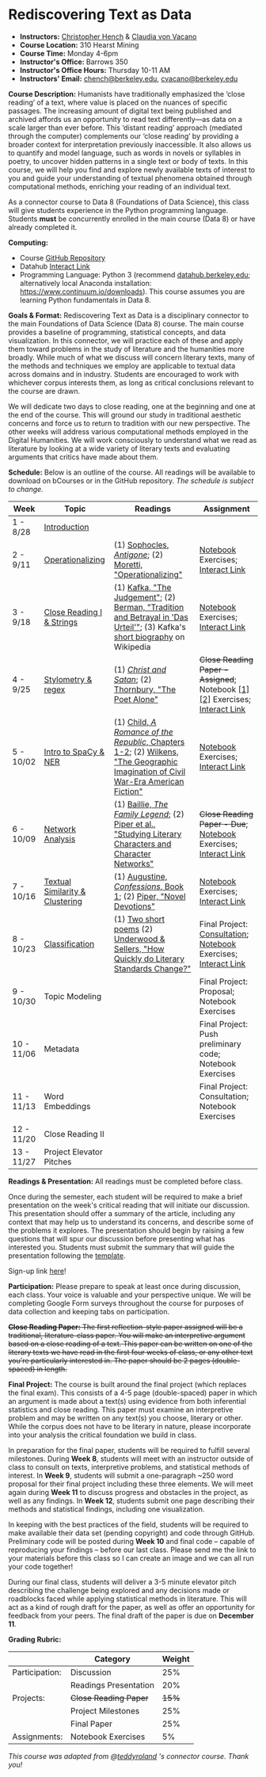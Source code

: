 Rediscovering Text as Data
====================
* **Instructors:** [Christopher Hench](http://german.berkeley.edu/author/chench/) & [Claudia von Vacano](http://dlab.berkeley.edu/claudia-von-vacano)
* **Course Location:** 310 Hearst Mining
* **Course Time:** Monday 4-6pm
* **Instructor's Office:** Barrows 350
* **Instructor's Office Hours:** Thursday 10-11 AM
* **Instructors' Email:** [chench@berkeley.edu](chench@berkeley.edu), [cvacano@berkeley.edu](cvacano@berkeley.edu)

**Course Description:** Humanists have traditionally emphasized the ‘close reading’ of a text, where value is placed on the nuances of specific passages. The increasing amount of digital text being published and archived affords us an opportunity to read text differently—as data on a scale larger than ever before. This ‘distant reading’ approach (mediated through the computer) complements our ‘close reading’ by providing a broader context for interpretation previously inaccessible. It also allows us to quantify and model language, such as words in novels or syllables in poetry, to uncover hidden patterns in a single text or body of texts. In this course, we will help you find and explore newly available texts of interest to you and guide your understanding of textual phenomena obtained through computational methods, enriching your reading of an individual text.

As a connector course to Data 8 (Foundations of Data Science), this class will give students experience in the Python programming language. Students **must** be concurrently enrolled in the main course (Data 8) or have already completed it.

**Computing:** 

* Course [GitHub Repository](https://github.com/henchc/Rediscovering-Text-as-Data)
* Datahub [Interact Link](http://datahub.berkeley.edu/hub/user-redirect/git-sync?repo=https://github.com/henchc/Rediscovering-Text-as-Data)
* Programming Language: Python 3 (recommend [datahub.berkeley.edu](datahub.berkeley.edu); alternatively local Anaconda installation: https://www.continuum.io/downloads). This course assumes you are learning Python fundamentals in Data 8.


**Goals & Format:** Rediscovering Text as Data is a disciplinary connector to the main Foundations of Data Science (Data 8) course. The main course provides a baseline of programming, statistical concepts, and data visualization. In this connector, we will practice each of these and apply them toward problems in the study of literature and the humanities more broadly. While much of what we discuss will concern literary texts, many of the methods and techniques we employ are applicable to textual data across domains and in industry. Students are encouraged to work with whichever corpus interests them, as long as critical conclusions relevant to the course are drawn.

We will dedicate two days to close reading, one at the beginning and one at the end of the course. This will ground our study in traditional aesthetic concerns and force us to return to tradition with our new perspective. The other weeks will address various computational methods employed in the Digital Humanities. We will work consciously to understand what we read as literature by looking at a wide variety of literary texts and evaluating arguments that critics have made about them.


**Schedule:** Below is an outline of the course. All readings will be available to download on bCourses or in the GitHub repository. *The schedule is subject to change.*

| Week  | Topic  | Readings  | Assignment  |
| ---   | ---       | ---       | ---         |
|  1 - 8/28  | [Introduction](https://github.com/henchc/Rediscovering-Text-as-Data/blob/master/01-Text-as-Data/Intro.ipynb) |   | |
|  2 - 9/11  | [Operationalizing](https://github.com/henchc/Rediscovering-Text-as-Data/tree/master/02-Operationalizing) | (1) [Sophocles, *Antigone*](https://github.com/henchc/Rediscovering-Text-as-Data/blob/master/02-Operationalizing/readings/Sophocles-Antigone-(selection).pdf); (2) [Moretti, "Operationalizing"](https://github.com/henchc/Rediscovering-Text-as-Data/blob/master/02-Operationalizing/readings/Moretti-Operationalizing.pdf)  | [Notebook](https://github.com/henchc/Rediscovering-Text-as-Data/blob/master/02-Operationalizing/01-Operationalizing.ipynb) Exercises; [Interact Link](http://datahub.berkeley.edu/hub/user-redirect/git-sync?repo=https://github.com/henchc/Rediscovering-Text-as-Data)  |
|  3 - 9/18 | [Close Reading I & Strings](https://github.com/henchc/Rediscovering-Text-as-Data/tree/master/03-Close-Reading-I)  | (1) [Kafka, "The Judgement"](https://github.com/henchc/Rediscovering-Text-as-Data/blob/master/03-Close-Reading-I/readings/Kafka-The-Judgement.pdf); (2) [Berman, "Tradition and Betrayal in 'Das Urteil'"](https://github.com/henchc/Rediscovering-Text-as-Data/blob/master/03-Close-Reading-I/readings/Berman-Tradition-and-Betrayal.pdf); (3) Kafka's [short biography](https://en.wikipedia.org/wiki/Franz_Kafka#Life) on Wikipedia | [Notebook](https://github.com/henchc/Rediscovering-Text-as-Data/blob/master/03-Close-Reading-I/01-Strings.ipynb) Exercises; [Interact Link](http://datahub.berkeley.edu/hub/user-redirect/git-sync?repo=https://github.com/henchc/Rediscovering-Text-as-Data)  |
|  4 - 9/25 | [Stylometry & regex](https://github.com/henchc/Rediscovering-Text-as-Data/tree/master/04-Stylometry)  | (1) [*Christ and Satan*](https://github.com/henchc/Rediscovering-Text-as-Data/blob/master/04-Stylometry/readings/Christ-and-Satan.pdf); (2) [Thornbury, "The Poet Alone"](https://github.com/henchc/Rediscovering-Text-as-Data/blob/master/04-Stylometry/readings/Thornbury-The-Poet-Alone.pdf)  | ~~Close Reading Paper - Assigned~~; Notebook [[1]](https://github.com/henchc/Rediscovering-Text-as-Data/blob/master/04-Stylometry/01-Ad-Hoc-Stylometry.ipynb)[[2]](https://github.com/henchc/Rediscovering-Text-as-Data/blob/master/04-Stylometry/02-regex.ipynb) Exercises; [Interact Link](http://datahub.berkeley.edu/hub/user-redirect/git-sync?repo=https://github.com/henchc/Rediscovering-Text-as-Data)|
|  5 - 10/02  | [Intro to SpaCy & NER](https://github.com/henchc/Rediscovering-Text-as-Data/tree/master/05-Intro-to-SpaCy/)  | (1) [Child, *A Romance of the Republic*, Chapters 1-2](https://github.com/henchc/Rediscovering-Text-as-Data/tree/master/05-Intro-to-SpaCy/readings/Child-A-Romance-of-the-Republic-1-2.pdf); (2) [Wilkens, "The Geographic Imagination of Civil War-Era American Fiction"](https://github.com/henchc/Rediscovering-Text-as-Data/tree/master/05-Intro-to-SpaCy/readings/Wilkens-The-Geographic-Imagination-of-Civil-War-Era-American-Fiction.pdf)  | [Notebook](https://github.com/henchc/Rediscovering-Text-as-Data/tree/master/05-Intro-to-SpaCy/Intro-to-SpaCy.ipynb) Exercises; [Interact Link](http://datahub.berkeley.edu/hub/user-redirect/git-sync?repo=https://github.com/henchc/Rediscovering-Text-as-Data) |
|  6 - 10/09  | [Network Analysis](https://github.com/henchc/Rediscovering-Text-as-Data/tree/master/06-Network-Analysis)  | (1) [Baillie, *The Family Legend*](https://github.com/henchc/Rediscovering-Text-as-Data/blob/master/06-Network-Analysis/readings/Baillie-The-Family-Legend.pdf); (2) [Piper et al., "Studying Literary Characters and Character Networks"](https://github.com/henchc/Rediscovering-Text-as-Data/blob/master/06-Network-Analysis/readings/Studying-Literary-Characters-and%20Character-Networks.pdf) | ~~Close Reading Paper - Due~~; [Notebook](https://github.com/henchc/Rediscovering-Text-as-Data/blob/master/06-Network-Analysis/01-Network-Analysis.ipynb) Exercises; [Interact Link](http://datahub.berkeley.edu/hub/user-redirect/git-sync?repo=https://github.com/henchc/Rediscovering-Text-as-Data)  |
|  7 - 10/16 | [Textual Similarity & Clustering](https://github.com/henchc/Rediscovering-Text-as-Data/tree/master/07-Textual-Similarity)  | (1) [Augustine, *Confessions*, Book 1](https://github.com/henchc/Rediscovering-Text-as-Data/blob/master/07-Textual-Similarity/readings/Augustine-Confessions.pdf); (2) [Piper, "Novel Devotions"](https://github.com/henchc/Rediscovering-Text-as-Data/blob/master/07-Textual-Similarity/readings/Piper-Novel-Devotions.pdf) | [Notebook](https://github.com/henchc/Rediscovering-Text-as-Data/blob/master/07-Textual-Similarity/01-Textual-Similarity.ipynb) Exercises; [Interact Link](http://datahub.berkeley.edu/hub/user-redirect/git-sync?repo=https://github.com/henchc/Rediscovering-Text-as-Data)  |
|  8 - 10/23  | [Classification](https://github.com/henchc/Rediscovering-Text-as-Data/tree/master/08-Classification) | (1) [Two short poems](https://github.com/henchc/Rediscovering-Text-as-Data/blob/master/08-Classification/readings/poems.md) (2) [Underwood & Sellers, "How Quickly do Literary Standards Change?"](https://github.com/henchc/Rediscovering-Text-as-Data/blob/master/08-Classification/readings/Underwood-Sellers-How-Quickly-do%20Literary-Standards-Change.pdf)  | Final Project: [Consultation](https://docs.google.com/a/berkeley.edu/spreadsheets/d/1bATLbtKu0uRlmArZL6Ee19xLm6UZ7CmG0vlRFMjsCJM/edit?usp=sharing); [Notebook](https://github.com/henchc/Rediscovering-Text-as-Data/blob/master/08-Classification/01-Classification.ipynb) Exercises; [Interact Link](http://datahub.berkeley.edu/hub/user-redirect/git-sync?repo=https://github.com/henchc/Rediscovering-Text-as-Data) |
|  9 - 10/30  | Topic Modeling  |  | Final Project: Proposal; Notebook Exercises  |
|  10 - 11/06  | Metadata  |  | Final Project: Push preliminary code; Notebook Exercises  |
|  11 - 11/13 | Word Embeddings  |  | Final Project: Consultation; Notebook Exercises  |
|  12 - 11/20 | Close Reading II |  |   |
|  13 - 11/27 | Project Elevator Pitches  |  |  |



**Readings & Presentation:** All readings must be completed before class.

Once during the semester, each student will be required to make a brief presentation on the week's critical reading that will initiate our discussion. This presentation should offer a summary of the article, including any context that may help us to understand its concerns, and describe some of the problems it explores. The presentation should begin by raising a few questions that will spur our discussion before presenting what has interested you. Students must submit the summary that will guide the presentation following the [template](https://github.com/henchc/Rediscovering-Text-as-Data/blob/master/Course-Materials/presentation-template.md).

Sign-up link [here](https://docs.google.com/a/berkeley.edu/spreadsheets/d/13ctS2XE99lfSemm4dTyxdujW3Kh0m7czmmAHIxxiZAA/edit?usp=sharing)!


**Participation:** Please prepare to speak at least once during discussion, each class. Your voice is valuable and your perspective unique. We will be completing Google Form surveys throughout the course for purposes of data collection and keeping tabs on participation.


~~**Close Reading Paper:** The first reflection-style paper assigned will be a traditional, literature-class paper. You will make an interpretive argument based on a close reading of a text. This paper can be written on one of the literary texts we have read in the first four weeks of class, or any other text you're particularly interested in. The paper should be 2 pages (double-spaced) in length.~~


**Final Project:** The course is built around the final project (which replaces the final exam). This consists of a 4-5 page (double-spaced) paper in which an argument is made about a text(s) using evidence from both inferential statistics and close reading. This paper must examine an interpretive problem and may be written on any text(s) you choose, literary or other. While the corpus does not have to be literary in nature, please incorporate into your analysis the critical foundation we build in class.

In preparation for the final paper, students will be required to fulfill several milestones. During **Week 8**, students will meet with an instructor outside of class to consult on texts, interpretive problems, and statistical methods of interest. In **Week 9**, students will submit a one-paragraph ~250 word proposal for their final project including these three elements. We will meet again during **Week 11** to discuss progress and obstacles in the project, as well as any findings. In **Week 12**, students submit one page describing their methods and statistical findings, including one visualization.

In keeping with the best practices of the field, students will be required to make available their data set (pending copyright) and code through GitHub. Preliminary code will be posted during **Week 10** and final code – capable of reproducing your findings – before our last class. Please send me the link to your materials before this class so I can create an image and we can all run your code together!

During our final class, students will deliver a 3-5 minute elevator pitch describing the challenge being explored and any decisions made or roadblocks faced while applying statistical methods in literature. This will act as a kind of rough draft for the paper, as well as offer an opportunity for feedback from your peers. The final draft of the paper is due on **December 11**.


**Grading Rubric:**

|   |  Category | Weight  |
| ---   | ---       | ---       |
|  Participation:  | Discussion  | 25%  |
|    | Readings Presentation  | 20%  |
|  Projects:  | ~~Close Reading Paper~~  | ~~15%~~  |
|    | Project Milestones  | 25%  |
|    | Final Paper  | 25%  |
|  Assignments: | Notebook Exercises | 5% |


*This course was adapted from @[teddyroland](https://github.com/teddyroland) 's connector course. Thank you!*
